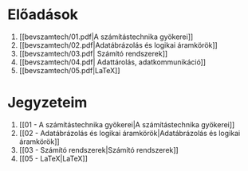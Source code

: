 # Előadások
1. [[bevszamtech/01.pdf|A számítástechnika gyökerei]]
2. [[bevszamtech/02.pdf|Adatábrázolás és logikai áramkörök]]
3. [[bevszamtech/03.pdf| Számító rendszerek]]
4. [[bevszamtech/04.pdf| Adattárolás, adatkommunikáció]]
5. [[bevszamtech/05.pdf|LaTeX]]
# Jegyzeteim
1. [[01 -  A számítástechnika gyökerei|A számítástechnika gyökerei]]
2. [[02 -  Adatábrázolás és logikai áramkörök|Adatábrázolás és logikai áramkörök]]
3. [[03 - Számító rendszerek|Számító rendszerek]]
5. [[05 - LaTeX|LaTeX]]